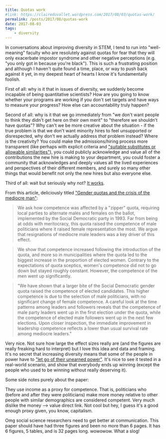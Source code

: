 ```yaml
---
title: Quotas work
#link: https://claireduvallet.wordpress.com/2017/08/03/quotas-work/
permalink: /posts/2017/08/quotas-work
date: 2017-08-03
tags:
    - diversity
---
```



In conversations about improving diversity in STEM, I tend to run into "well-meaning" faculty who are resolutely against quotas for fear that they will only exacerbate impostor syndrome and other negative perceptions (e.g. "you only got in because you're black"). This is such a frustrating position and although I haven't quite found a time, place, or way to push back against it yet, in my deepest heart of hearts I know it's fundamentally foolish.

First of all: why is it that in issues of diversity, we suddenly become incapable of being quantitative scientists? How are you going to know whether your programs are working if you don't set targets and have ways to measure your progress? How else can accountability truly happen?

Second of all: why is it that we go immediately from "we don't want people to think they didn't get here on their own merit" to "therefore we shouldn't have quotas"? Why can't we be more creative about the situation - if the true problem is that we don't want minority hires to feel unsupported or disrespected, why don't we actually address _that_ problem instead? Where is the creativity? You could make the admissions/hiring process more transparent (like perhaps with explicit criteria and ["suitable substitutes or allowable similarities"](http://jamanetwork.com/journals/jama/article-abstract/2594729)), you could publicly acknowledge and value all of the contributions the new hire is making to your department, you could foster a community that acknowledges and deeply values all the lived experiences and perspectives of their different members, and surely so many other things that would benefit not only the new hires but also everyone else.

Third of all: wait but seriously why not? [It works](http://eprints.lse.ac.uk/69193/1/Besley_Gender%20quotas_2017.pdf).  

From this article, deliciously titled ["Gender quotas and the crisis of the mediocre man"](http://eprints.lse.ac.uk/69193/1/Besley_Gender%20quotas_2017.pdf):

> We ask how competence was affected by a "zipper" quota, requiring local parties to alternate males and females on the ballot, implemented by the Social Democratic party in 1993. Far from being at odds with meritocracy, this quota raised the competence of male politicians where it raised female representation the most. We argue that resignations of mediocre male leaders was a key driver of this effect.

> We show that competence increased following the introduction of the quota, and more so in municipalities where the quota led to the biggest increase in the proportion of elected women. Contrary to the expectations of quota sceptics, women's competence did not to go down but stayed roughly constant. However, the competence of the men went up significantly.

> "We have shown that a larger bite of the Social Democratic gender quota raised the competence of elected candidates. This higher competence is due to the selection of male politicians, with no significant change of female competence. A careful look at the time patterns among leaders and followers reveals that the competence of male party leaders went up in the first election under the quota, while the competence of elected male followers went up in the next few elections. Upon closer inspection, the immediate improvement in leadership competence reflects a lower than usual survival rate among mediocre leaders."

Very nice. Not sure how large the effect sizes really are (and the figures are really freaking hard to interpret) but I love this idea and data and framing. It's no secret that increasing diversity means that some of the people in power have to ["let go of their unearned power"](https://medium.com/@chanda/how-to-make-a-real-commitment-to-diversity-30ddb2cc4cc3#.shwrwdef1). It's nice to see it tested in a real-world scenario, and show that everybody ends up winning (except the people who used to be winning without really deserving it).

Some side notes purely about the paper:

They use income as a proxy for competence. That is, politicians who (before and after they were politicians) make more money relative to other people with similar demographics are considered competent. Very much dislike the money --> value direct link. Not cool but hey, I guess it's a good enough proxy given, you know, capitalism.

Omg social science researchers need to get better at communication. This paper should have had three figures and been no more than 6 pages. It has 6 figures, 5 tables, and is 32 pages long. wowowow. What a slog!
